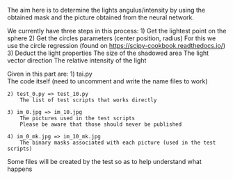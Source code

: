 The aim here is to determine the lights angulus/intensity by using the obtained mask and the picture obtained from the neural network.

We currently have three steps in this process:
    1) Get the lightest point on the sphere
    2) Get the circles parameters (center position, radius)
        For this we use the circle regression (found on https://scipy-cookbook.readthedocs.io/)
    3) Deduct the light properties
        The size of the shadowed area
        The light vector direction
        The relative intensity of the light

Given in this part are:
    1) tai.py  
        The code itself (need to uncomment and write the name files to work)

    2) test_0.py => test_10.py
        The list of test scripts that works directly

    3) im_0.jpg => im_10.jpg
        The pictures used in the test scripts
        Please be aware that those should never be published

    4) im_0_mk.jpg => im_10_mk.jpg
        The binary masks associated with each picture (used in the test scripts)

Some files will be created by the test so as to help understand what happens
